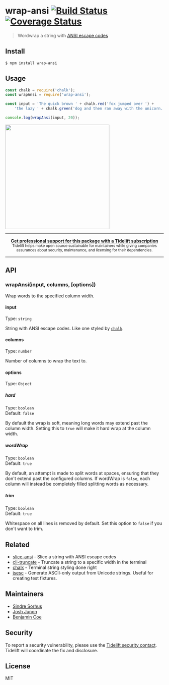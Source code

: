 # wrap-ansi [![Build Status](https://travis-ci.org/chalk/wrap-ansi.svg?branch=master)](https://travis-ci.org/chalk/wrap-ansi) [![Coverage Status](https://coveralls.io/repos/github/chalk/wrap-ansi/badge.svg?branch=master)](https://coveralls.io/github/chalk/wrap-ansi?branch=master)

> Wordwrap a string with [ANSI escape codes](https://en.wikipedia.org/wiki/ANSI_escape_code#Colors_and_Styles)


## Install

```
$ npm install wrap-ansi
```


## Usage

```js
const chalk = require('chalk');
const wrapAnsi = require('wrap-ansi');

const input = 'The quick brown ' + chalk.red('fox jumped over ') +
	'the lazy ' + chalk.green('dog and then ran away with the unicorn.');

console.log(wrapAnsi(input, 20));
```

<img width="331" src="screenshot.png">

---

<div align="center">
	<b>
		<a href="https://tidelift.com/subscription/pkg/npm-wrap_ansi?utm_source=npm-wrap-ansi&utm_medium=referral&utm_campaign=readme">Get professional support for this package with a Tidelift subscription</a>
	</b>
	<br>
	<sub>
		Tidelift helps make open source sustainable for maintainers while giving companies<br>assurances about security, maintenance, and licensing for their dependencies.
	</sub>
</div>

---


## API

### wrapAnsi(input, columns, [options])

Wrap words to the specified column width.

#### input

Type: `string`

String with ANSI escape codes. Like one styled by [`chalk`](https://github.com/chalk/chalk).

#### columns

Type: `number`

Number of columns to wrap the text to.

#### options

Type: `Object`

##### hard

Type: `boolean`<br>
Default: `false`

By default the wrap is soft, meaning long words may extend past the column width. Setting this to `true` will make it hard wrap at the column width.

##### wordWrap

Type: `boolean`<br>
Default: `true`

By default, an attempt is made to split words at spaces, ensuring that they don't extend past the configured columns. If wordWrap is `false`, each column will instead be completely filled splitting words as necessary.

##### trim

Type: `boolean`<br>
Default: `true`

Whitespace on all lines is removed by default. Set this option to `false` if you don't want to trim.


## Related

- [slice-ansi](https://github.com/chalk/slice-ansi) - Slice a string with ANSI escape codes
- [cli-truncate](https://github.com/sindresorhus/cli-truncate) - Truncate a string to a specific width in the terminal
- [chalk](https://github.com/chalk/chalk) - Terminal string styling done right
- [jsesc](https://github.com/mathiasbynens/jsesc) - Generate ASCII-only output from Unicode strings. Useful for creating test fixtures.


## Maintainers

- [Sindre Sorhus](https://github.com/sindresorhus)
- [Josh Junon](https://github.com/qix-)
- [Benjamin Coe](https://github.com/bcoe)


## Security

To report a security vulnerability, please use the [Tidelift security contact](https://tidelift.com/security). Tidelift will coordinate the fix and disclosure.


## License

MIT
